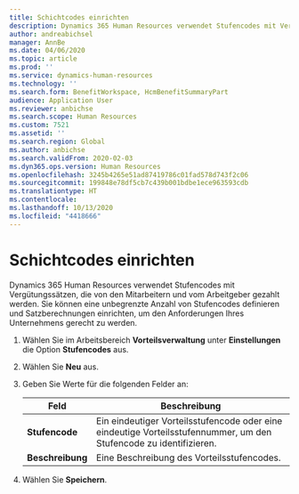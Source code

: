 ```yaml
---
title: Schichtcodes einrichten
description: Dynamics 365 Human Resources verwendet Stufencodes mit Vergütungssätzen, die von den Mitarbeitern und vom Arbeitgeber gezahlt werden.
author: andreabichsel
manager: AnnBe
ms.date: 04/06/2020
ms.topic: article
ms.prod: ''
ms.service: dynamics-human-resources
ms.technology: ''
ms.search.form: BenefitWorkspace, HcmBenefitSummaryPart
audience: Application User
ms.reviewer: anbichse
ms.search.scope: Human Resources
ms.custom: 7521
ms.assetid: ''
ms.search.region: Global
ms.author: anbichse
ms.search.validFrom: 2020-02-03
ms.dyn365.ops.version: Human Resources
ms.openlocfilehash: 3245b4265e51ad87419786c01fad578d743f2c06
ms.sourcegitcommit: 199848e78df5cb7c439b001bdbe1ece963593cdb
ms.translationtype: HT
ms.contentlocale: 
ms.lasthandoff: 10/13/2020
ms.locfileid: "4418666"
---
```

# <a name="set-up-tier-codes"></a>Schichtcodes einrichten

Dynamics 365 Human Resources verwendet Stufencodes mit Vergütungssätzen, die von den Mitarbeitern und vom Arbeitgeber gezahlt werden. Sie können eine unbegrenzte Anzahl von Stufencodes definieren und Satzberechnungen einrichten, um den Anforderungen Ihres Unternehmens gerecht zu werden.

1. Wählen Sie im Arbeitsbereich **Vorteilsverwaltung** unter **Einstellungen** die Option **Stufencodes** aus.

2. Wählen Sie **Neu** aus.

3. Geben Sie Werte für die folgenden Felder an:

   | Feld | Beschreibung |
   | --- | --- |
   | **Stufencode** | Ein eindeutiger Vorteilsstufencode oder eine eindeutige Vorteilsstufennummer, um den Stufencode zu identifizieren. |
   | **Beschreibung** | Eine Beschreibung des Vorteilsstufencodes. |

4. Wählen Sie **Speichern**. 

